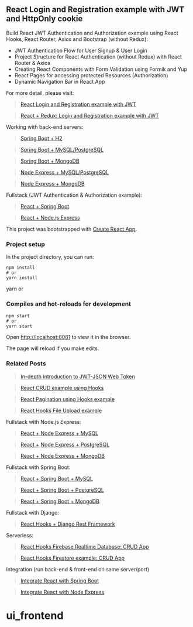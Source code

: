 ## React Login and Registration example with JWT and HttpOnly cookie

Build React JWT Authentication and Authorization example using React Hooks, React Router, Axios and Bootstrap (without Redux):
- JWT Authentication Flow for User Signup & User Login
- Project Structure for React Authentication (without Redux) with React Router & Axios
- Creating React Components with Form Validation using Formik and Yup
- React Pages for accessing protected Resources (Authorization)
- Dynamic Navigation Bar in React App

For more detail, please visit:
> [React Login and Registration example with JWT](https://bezkoder.com/react-login-example-jwt-hooks/)

> [React + Redux: Login and Registration example with JWT](https://www.bezkoder.com/redux-toolkit-auth/)

Working with back-end servers:
> [Spring Boot + H2](https://www.bezkoder.com/spring-boot-security-jwt/)

> [Spring Boot + MySQL/PostgreSQL](https://www.bezkoder.com/spring-boot-login-example-mysql/)

> [Spring Boot + MongoDB](https://www.bezkoder.com/spring-boot-mongodb-login-example/)

> [Node Express + MySQL/PostgreSQL](https://www.bezkoder.com/node-js-express-login-example/)

> [Node Express + MongoDB](https://www.bezkoder.com/node-js-express-login-mongodb/)

Fullstack (JWT Authentication & Authorization example):
> [React + Spring Boot](https://bezkoder.com/spring-boot-react-jwt-auth/)

> [React + Node.js Express](https://bezkoder.com/react-express-authentication-jwt/)

This project was bootstrapped with [Create React App](https://github.com/facebook/create-react-app).

### Project setup

In the project directory, you can run:

```
npm install
# or
yarn install
```
yarn
or

### Compiles and hot-reloads for development

```
npm start
# or
yarn start
```

Open [http://localhost:8081](http://localhost:8081) to view it in the browser.

The page will reload if you make edits.

### Related Posts
> [In-depth Introduction to JWT-JSON Web Token](https://bezkoder.com/jwt-json-web-token/)

> [React CRUD example using Hooks](https://bezkoder.com/react-hooks-crud-axios-api/)

> [React Pagination using Hooks example](https://bezkoder.com/react-pagination-hooks/)

> [React Hooks File Upload example](https://bezkoder.com/react-hooks-file-upload/)

Fullstack with Node.js Express:
> [React + Node Express + MySQL](https://bezkoder.com/react-node-express-mysql/)

> [React + Node Express + PostgreSQL](https://bezkoder.com/react-node-express-postgresql/)

> [React + Node Express + MongoDB](https://bezkoder.com/react-node-express-mongodb-mern-stack/)

Fullstack with Spring Boot:
> [React + Spring Boot + MySQL](https://bezkoder.com/react-spring-boot-crud/)

> [React + Spring Boot + PostgreSQL](https://bezkoder.com/spring-boot-react-postgresql/)

> [React + Spring Boot + MongoDB](https://bezkoder.com/react-spring-boot-mongodb/)

Fullstack with Django:
> [React Hooks + Django Rest Framework](https://bezkoder.com/django-react-hooks/)

Serverless:
> [React Hooks Firebase Realtime Database: CRUD App ](https://bezkoder.com/react-firebase-hooks-crud/)

> [React Hooks Firestore example: CRUD App](https://bezkoder.com/react-hooks-firestore/)

Integration (run back-end & front-end on same server/port)
> [Integrate React with Spring Boot](https://bezkoder.com/integrate-reactjs-spring-boot/)

> [Integrate React with Node Express](https://bezkoder.com/integrate-react-express-same-server-port/)
# ui_frontend
